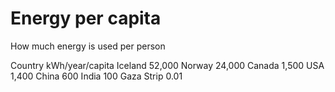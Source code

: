 # Energy per capita

How much energy is used per person

Country     kWh/year/capita
Iceland     52,000
Norway      24,000
Canada      1,500
USA         1,400
China       600
India       100
Gaza Strip  0.01


